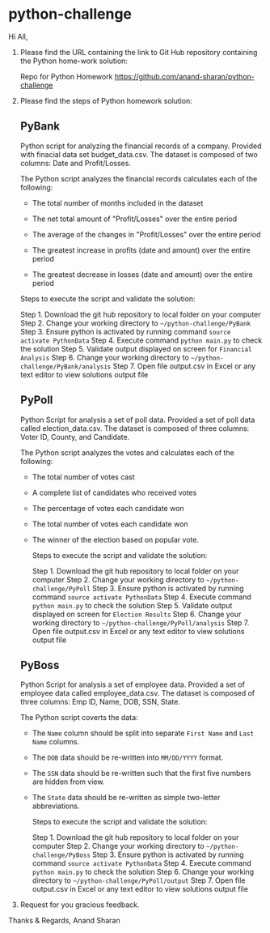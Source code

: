 # python-challenge

Hi All,

1. Please find the URL containing the link to Git Hub repository containing the Python home-work solution:

    Repo for Python Homework
        https://github.com/anand-sharan/python-challenge

2. Please find the steps of Python homework solution:

    PyBank
    -------
    Python script for analyzing the financial records of a company. Provided with finacial data set budget_data.csv. The dataset is composed of two columns: Date and Profit/Losses.

    The Python script analyzes the financial records calculates each of the following:

    * The total number of months included in the dataset

    * The net total amount of "Profit/Losses" over the entire period

    * The average of the changes in "Profit/Losses" over the entire period

    * The greatest increase in profits (date and amount) over the entire period

    * The greatest decrease in losses (date and amount) over the entire period

    Steps to execute the script and validate the solution:

    Step 1. Download the git hub repository to local folder on your computer
    Step 2. Change your working directory to `~/python-challenge/PyBank`
    Step 3. Ensure python is activated by running command `source activate PythonData`
    Step 4. Execute command `python main.py` to check the solution
    Step 5. Validate output displayed on screen for `Financial Analysis`
    Step 6. Change your working directory to `~/python-challenge/PyBank/analysis`
    Step 7. Open file output.csv in Excel or any text editor to view solutions output file


    PyPoll
    -------
    Python Script for analysis a set of poll data. Provided a set of poll data called election_data.csv. The dataset is composed of three columns: Voter ID, County, and Candidate.

    The Python script analyzes the votes and calculates each of the following:

    * The total number of votes cast

    * A complete list of candidates who received votes

    * The percentage of votes each candidate won

    * The total number of votes each candidate won

    * The winner of the election based on popular vote.

        Steps to execute the script and validate the solution:

        Step 1. Download the git hub repository to local folder on your computer
        Step 2. Change your working directory to `~/python-challenge/PyPoll`
        Step 3. Ensure python is activated by running command `source activate PythonData`
        Step 4. Execute command `python main.py` to check the solution
        Step 5. Validate output displayed on screen for `Election Results`
        Step 6. Change your working directory to `~/python-challenge/PyPoll/analysis`
        Step 7. Open file output.csv in Excel or any text editor to view solutions output file

    PyBoss
    -------
    Python Script for analysis a set of employee data. Provided a set of employee data called employee_data.csv. The dataset is composed of three columns: Emp ID, Name, DOB, SSN, State.

    The Python script coverts the data:

    * The `Name` column should be split into separate `First Name` and `Last Name` columns.

    * The `DOB` data should be re-written into `MM/DD/YYYY` format.

    * The `SSN` data should be re-written such that the first five numbers are hidden from view.

    * The `State` data should be re-written as simple two-letter abbreviations.


        Steps to execute the script and validate the solution:

        Step 1. Download the git hub repository to local folder on your computer
        Step 2. Change your working directory to `~/python-challenge/PyBoss`
        Step 3. Ensure python is activated by running command `source activate PythonData`
        Step 4. Execute command `python main.py` to check the solution
        Step 6. Change your working directory to `~/python-challenge/PyPoll/output`
        Step 7. Open file output.csv in Excel or any text editor to view solutions output file

3. Request for you gracious feedback.

Thanks & Regards,
Anand Sharan